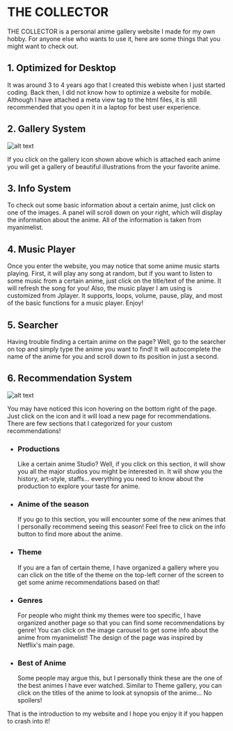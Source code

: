 # THE COLLECTOR

THE COLLECTOR is a personal anime gallery website I made for my own hobby. For anyone else who wants to use it, here are some
things that you might want to check out.

## **1. Optimized for Desktop**
  It was around 3 to 4 years ago that I created this webiste when I just started coding. Back then, I did not know how to optimize a
  website for mobile. Although I have attached a meta view tag to the html files, it is still recommended that you open it in a laptop
  for best user experience.

## **2. Gallery System**

  ![alt text](http://re-n-y.github.io/icons/Gallery.png)
  
  If you click on the gallery icon shown above which is attached each anime you will get a gallery of beautiful illustrations
  from the your favorite anime.

## **3. Info System**

  To check out some basic information about a certain anime, just click on one of the images. A panel will scroll down on your
  right, which will display the information about the anime. All of the information is taken from myanimelist.
  
## **4. Music Player**
  
  Once you enter the website, you may notice that some anime music starts playing. First, it will play any song at random,
  but if you want to listen to some music from a certain anime, just click on the title/text of the anime. It will refresh the
  song for you! Also, the music player I am using is customized from Jplayer. It supports, loops, volume, pause, play, and most of
  the basic functions for a music player. Enjoy!

## **5. Searcher**
  
  Having trouble finding a certain anime on the page? Well, go to the searcher on top and simply type the anime you want to find!
  It will autocomplete the name of the anime for you and scroll down to its position in just a second.
  
## **6. Recommendation System**
  
  ![alt text](http://re-n-y.github.io/icons/Re.png)
   
  You may have noticed this icon hovering on the bottom right of the page. Just click on the icon and it will load a new page for
  recommendations. There are few sections that I categorized for your custom recommendations!
  
  - ### Productions
  
    Like a certain anime Studio? Well, if you click on this section, it will show you all the major studios you might be interested in.
    It will show you the history, art-style, staffs... everything you need to know about the production to explore your taste for anime.
    
  - ### Anime of the season
  
    If you go to this section, you will encounter some of the new animes that I personally recommend seeing this season!
    Feel free to click on the info button to find more about the anime.
    
  - ### Theme
  
    If you are a fan of certain theme, I have organized a gallery where you can click on the title of the theme on the top-left
    corner of the screen to get some anime recommendations based on that!
  
  - ### Genres
  
    For people who might think my themes were too specific, I have organized another page so that you can find some recommendations
    by genre! You can click on the image carousel to get some info about the anime from myanimelist! The design of the page was
    inspired by Netflix's main page.
    
  - ### Best of Anime
  
    Some people may argue this, but I personally think these are the one of the best animes I have ever watched.
    Similar to Theme gallery, you can click on the titles of the anime to look at synopsis of the anime...
    No spoilers!
    
That is the introduction to my website and I hope you enjoy it if you happen to crash into it!
